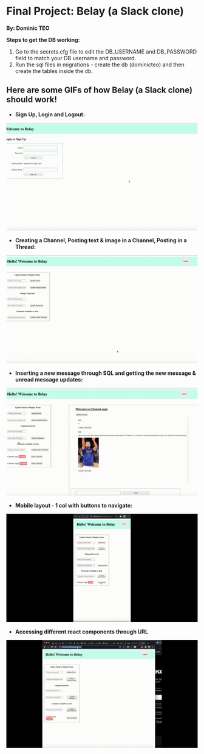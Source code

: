 # Final Project: Belay (a Slack clone)

**By: Dominic TEO**

**Steps to get the DB working:**

1. Go to the secrets.cfg file to edit the DB_USERNAME and DB_PASSWORD field to match your DB username and password.
2. Run the sql files in migrations - create the db (dominicteo) and then create the tables inside the db.


## Here are some GIFs of how Belay (a Slack clone) should work!

- **Sign Up, Login and Logout:**

<img src="https://github.com/domteo95/web-dev-final/blob/main/images/login_signup.gif" />

- **Creating a Channel, Posting text & image in a Channel, Posting in a Thread:**

<img src="https://github.com/domteo95/web-dev-final/blob/main/images/channel_and_thread.gif" />

- **Inserting a new message through SQL and getting the new message & unread message updates:**

<img src ='https://github.com/domteo95/web-dev-final/blob/main/images/new_message_update.gif'>

- **Mobile layout - 1 col with buttons to navigate:**

<img src='https://github.com/domteo95/web-dev-final/blob/main/images/mobile_layout.gif'/>


- **Accessing different react components through URL**

<img src='https://github.com/domteo95/web-dev-final/blob/main/images/access_url.gif' />
